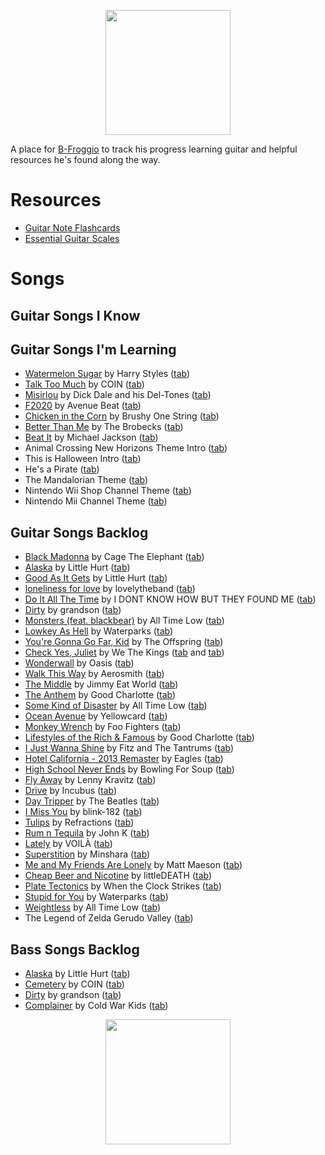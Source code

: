 <p align="center">
    <img src="https://media.giphy.com/media/MDyNeU3fIpVJPB8gyd/giphy.gif" width="200">
</p>

A place for [B-Froggio](https://bfrogg.io) to track his progress learning guitar and helpful resources he's found along the way.

# Resources

- [Guitar Note Flashcards](https://musicards.net/music_flash_cards/read_guitar_notes.html)
- [Essential Guitar Scales](https://www.fender.com/articles/how-to/5-essential-guitar-scales-for-beginners)

# Songs

## Guitar Songs I Know

## Guitar Songs I'm Learning

- [Watermelon Sugar](https://open.spotify.com/track/6UelLqGlWMcVH1E5c4H7lY?si=up8rGBAjTO-4ZiYHGXP58Q) by Harry Styles ([tab](https://tabs.ultimate-guitar.com/tab/harry-styles/watermelon-sugar-chords-2895911))
- [Talk Too Much](https://open.spotify.com/track/4djIFfof5TpbSGRZUpsTXq?si=30gGNzC6RM6QyE2y3SHDfw) by COIN ([tab](https://tabs.ultimate-guitar.com/tab/coin/talk-too-much-official-2573376))
- [Misirlou](https://open.spotify.com/track/1p791U7Bx5PmvCwucN4PQN?si=GZvYWNVBR-KKbJCHgjm2Jg) by Dick Dale and his Del-Tones ([tab](https://tabs.ultimate-guitar.com/tab/dick-dale/misirlou-guitar-pro-217252))
- [F2020](https://open.spotify.com/track/7opTGnWVJcm1e5mWWOldpg?si=F2XBb4C7QV-pT_jYZmcyOQ) by Avenue Beat ([tab](https://tabs.ultimate-guitar.com/tab/avenue-beat/f2020-tabs-3248300))
- [Chicken in the Corn](https://open.spotify.com/track/2FSU73aYJ7awcgDbL9eAQ7?si=_9LK7-dBSyCxzb7SF2Qhqw) by Brushy One String ([tab](https://tabs.ultimate-guitar.com/tab/brushy-one-string/chicken-in-the-corn-guitar-pro-2747610))
- [Better Than Me](https://open.spotify.com/track/2ACs0dJwkSsvNZvEbvFurK?si=WYJ8eIjxQriM4MpA1AMMQQ) by The Brobecks ([tab](https://tabs.ultimate-guitar.com/tab/the-brobecks/better-than-me-chords-860284))
- [Beat It](https://open.spotify.com/track/1OOtq8tRnDM8kG2gqUPjAj?si=7xmF6vovRRmZrgbccVKLhw) by Michael Jackson ([tab](https://tabs.ultimate-guitar.com/tab/michael-jackson/beat-it-tabs-1707893))
- Animal Crossing New Horizons Theme Intro ([tab](https://tabs.ultimate-guitar.com/tab/misc-computer-games/animal-crossing-new-horizons-theme-tabs-3177260))
- This is Halloween Intro ([tab](https://tabs.ultimate-guitar.com/tab/danny-elfman/this-is-halloween-tabs-130271))
- He's a Pirate ([tab](https://tabs.ultimate-guitar.com/tab/misc-soundtrack/pirates-of-the-caribbean-hes-a-pirate-guitar-pro-710490))
- The Mandalorian Theme ([tab](https://tabs.ultimate-guitar.com/tab/misc-television/the-mandalorian-main-theme-tabs-2917766))
- Nintendo Wii Shop Channel Theme ([tab](https://tabs.ultimate-guitar.com/tab/misc-computer-games/nintendo-wii-shop-channel-theme-tabs-2316743))
- Nintendo Mii Channel Theme ([tab](https://tabs.ultimate-guitar.com/tab/misc-computer-games/nintendo-wii-mii-channel-theme-guitar-pro-1471989))

## Guitar Songs Backlog

- [Black Madonna](https://open.spotify.com/track/4Y6GIje3GErVRIq1Ff5BJq?si=dl71qlk-S0alF8Qp-1ezNg) by Cage The Elephant ([tab](https://www.ultimate-guitar.com/search.php?title=Cage+The+Elephant+Black+Madonna))
- [Alaska](https://open.spotify.com/track/0sSoNYwZLoE4gLAKIG4uYL?si=7rqKJ1miS8aXGVJWvjiY3g) by Little Hurt ([tab](https://www.ultimate-guitar.com/search.php?title=Little+Hurt+Alaska))
- [Good As It Gets](https://open.spotify.com/track/79HFFYAPOd80mvfOkwDv1n?si=dFI3fvwGRSO69kkTWMGbvw) by Little Hurt ([tab](https://www.ultimate-guitar.com/search.php?title=Little+Hurt+Good+As+It+Gets))
- [loneliness for love](https://open.spotify.com/track/5Kth6cQqMCY9HSo0GbhjUF?si=sdJWgzIYRCaBrrprSyzcQw) by lovelytheband ([tab](https://www.ultimate-guitar.com/search.php?title=lovelytheband+loneliness+for+love))
- [Do It All The Time](https://open.spotify.com/track/14ny3vlL25p6Vix2Sb8k1b?si=mW6Ly1DuTSCdo5KqKxYaPA) by I DONT KNOW HOW BUT THEY FOUND ME ([tab](https://www.ultimate-guitar.com/search.php?title=I+DONT+KNOW+HOW+BUT+THEY+FOUND+ME+Do+It+All+The+Time))
- [Dirty](https://open.spotify.com/track/3MTfE3Mo3lfwAymYLU2luX?si=ObpFqTISRD-0O-wYa8-fIw) by grandson ([tab](https://www.ultimate-guitar.com/search.php?title=grandson+Dirty))
- [Monsters (feat. blackbear)](https://open.spotify.com/track/0tyR7Bu9P086aWBFZ4QJoo?si=4fbzn6ooQWCg08hB2_9Rnw) by All Time Low ([tab](https://www.ultimate-guitar.com/search.php?title=All+Time+Low+Monsters+(feat.+blackbear)))
- [Lowkey As Hell](https://open.spotify.com/track/1syWM2X9Joy2MdRznIaTil?si=7CXGy7aUQNO4yuna1oF1OQ) by Waterparks ([tab](https://www.ultimate-guitar.com/search.php?title=Waterparks+Lowkey+As+Hell))
- [You&#39;re Gonna Go Far, Kid](https://open.spotify.com/track/6TfBA04WJ3X1d1wXhaCFVT?si=8Z3NzKvmTxq2hx4gYBcd7g) by The Offspring ([tab](https://tabs.ultimate-guitar.com/tab/the-offspring/youre-gonna-go-far-kid-official-1942431))
- [Check Yes, Juliet](https://open.spotify.com/track/0wVluBsVAVzBKrqspuCcwR?si=Ur6c59oqS42PZzhSJ93B4g) by We The Kings ([tab](https://tabs.ultimate-guitar.com/tab/we-the-kings/check-yes-juliet-tabs-609373) and [tab](https://tabs.ultimate-guitar.com/tab/we-the-kings/check-yes-juliet-official-2284699))
- [Wonderwall](https://open.spotify.com/track/1qPbGZqppFwLwcBC1JQ6Vr?si=z2pEiPrQQDOqPOqd9aQMoA) by Oasis ([tab](https://tabs.ultimate-guitar.com/tab/oasis/wonderwall-chords-6125))
- [Walk This Way](https://open.spotify.com/track/5SZ6zX4rOrEQferfFC2MfP?si=4XLtdf8BR9KA-pp3bDNPJA) by Aerosmith ([tab](https://tabs.ultimate-guitar.com/tab/aerosmith/walk-this-way-tabs-28524))
- [The Middle](https://open.spotify.com/track/6GG73Jik4jUlQCkKg9JuGO?si=Dy8WUOlhS7O6BwkXbdJgLQ) by Jimmy Eat World ([tab](https://tabs.ultimate-guitar.com/tab/jimmy-eat-world/the-middle-official-1917701))
- [The Anthem](https://open.spotify.com/track/0BRHnOFm6sjxN1i9LJrUDu?si=mlkZ4tQQQcGsuSQrMtAUYA) by Good Charlotte ([tab](https://tabs.ultimate-guitar.com/tab/good-charlotte/the-anthem-official-1911477))
- [Some Kind of Disaster](https://open.spotify.com/track/02lU0Hj680zVexT4GqJJZ4?si=L0spxHi4QqWu7k8ORUqgIA) by All Time Low ([tab](https://tabs.ultimate-guitar.com/tab/all-time-low/some-kind-of-disaster-tabs-2966459))
- [Ocean Avenue](https://open.spotify.com/track/23oxJmDc1V9uLUSmN2LIvx?si=Nk9D8vO5QYyRHCscdbBZxw) by Yellowcard ([tab](https://tabs.ultimate-guitar.com/tab/yellowcard/ocean-avenue-official-1968723))
- [Monkey Wrench](https://open.spotify.com/track/44wXefe8WB9Fd6xwtmAwbR?si=4c3_9GsTSCO1-maQHbtorA) by Foo Fighters ([tab](https://tabs.ultimate-guitar.com/tab/foo-fighters/monkey-wrench-guitar-pro-271468))
- [Lifestyles of the Rich &amp; Famous](https://open.spotify.com/track/2g2a5kDeZexbUTD8abcvm6?si=V7WhoUHyRM6LCt1mjGUxig) by Good Charlotte ([tab](https://tabs.ultimate-guitar.com/tab/good-charlotte/lifestyles-of-the-rich-and-famous-official-2612508))
- [I Just Wanna Shine](https://open.spotify.com/track/4GZ3YCkuH0VvTluVLwUp4g?si=s4RZY1CpQ56JmJhFA3H0WQ) by Fitz and The Tantrums ([tab](https://tabs.ultimate-guitar.com/tab/fitz-and-the-tantrums/i-just-wanna-shine-chords-2833498))
- [Hotel California - 2013 Remaster](https://open.spotify.com/track/40riOy7x9W7GXjyGp4pjAv?si=PVpukrJgRHepzowuhTYZPg) by Eagles ([tab](https://tabs.ultimate-guitar.com/tab/eagles/hotel-california-tabs-14288))
- [High School Never Ends](https://open.spotify.com/track/1bhjMY5O0ZjB41OHcdRH0a?si=fo0dcbSoSp-iNZrOTB3bxg) by Bowling For Soup ([tab](https://tabs.ultimate-guitar.com/tab/bowling-for-soup/high-school-never-ends-official-2208031))
- [Fly Away](https://open.spotify.com/track/1OxcIUqVmVYxT6427tbhDW?si=0szhBU4SQVSh-nEBfyggQQ) by Lenny Kravitz ([tab](https://tabs.ultimate-guitar.com/tab/lenny-kravitz/fly-away-official-1948613))
- [Drive](https://open.spotify.com/track/7nnWIPM5hwE3DaUBkvOIpy?si=yL_ZXWyQRK613JBar-r12g) by Incubus ([tab](https://tabs.ultimate-guitar.com/tab/incubus/drive-official-2152345))
- [Day Tripper](https://open.spotify.com/track/29b2b96jozyD9GPCkOrVLs?si=F-iGIUpCR5SJS_y-AN33Nw) by The Beatles ([tab](https://tabs.ultimate-guitar.com/tab/the-beatles/day-tripper-tabs-60689))
- [I Miss You](https://open.spotify.com/track/1oTo3ijRbaDAtrjJrGAPSw?si=oZfNmDHLQ4KXqoKDKgSqrg) by blink-182 ([tab](https://www.ultimate-guitar.com/search.php?title=blink-182+I+Miss+You))
- [Tulips](https://open.spotify.com/track/2PP0ZyMIHrLVtmHXvg74Cz?si=mh8tJus2T5-kKbrDNiW1DQ) by Refractions ([tab](https://www.ultimate-guitar.com/search.php?title=Refractions+Tulips))
- [Rum n Tequila](https://open.spotify.com/track/3kSmaObYtsjFbusk0HBBuX?si=zNvnP3peQOeKzPT754ZSOQ) by John K ([tab](https://www.ultimate-guitar.com/search.php?title=John+K+Rum+n+Tequila))
- [Lately](https://open.spotify.com/track/4khDuvRnfUs0RFrGnYlWSf?si=CgeD_i91Rtm0sXwWzIO7KQ) by VOILÀ ([tab](https://www.ultimate-guitar.com/search.php?title=VOILÀ+Lately))
- [Superstition](https://open.spotify.com/track/0egrDwMUX1RmdGP90JLmbJ?si=EPbd-6u8TJCiBt1PoOriKQ) by Minshara ([tab](https://www.ultimate-guitar.com/search.php?title=Minshara+Superstition))
- [Me and My Friends Are Lonely](https://open.spotify.com/track/1lLGOHbOgsrJ2tFQYKNK44?si=yzoVqvBGQ5KZ54sCtYhLuA) by Matt Maeson ([tab](https://www.ultimate-guitar.com/search.php?title=Matt+Maeson+Me+and+My+Friends+Are+Lonely))
- [Cheap Beer and Nicotine](https://open.spotify.com/track/134U6Mp1fKxXIKLaSyo2ca?si=GrOBQsdYTemptCkRssS7lA) by littleDEATH ([tab](https://www.ultimate-guitar.com/search.php?title=littleDEATH+Cheap+Beer+and+Nicotine))
- [Plate Tectonics](https://open.spotify.com/track/080IENUoropPZpu1IdqABZ?si=Z0THOVfMQkeOecM6hz9udQ) by When the Clock Strikes ([tab](https://www.ultimate-guitar.com/search.php?title=When+the+Clock+Strikes+Plate+Tectonics))
- [Stupid for You](https://open.spotify.com/track/1N7Aep1OewK9diaN9WbuuR?si=IybUUuOeT9iq3hki3sqyrQ) by Waterparks ([tab](https://tabs.ultimate-guitar.com/tab/waterparks/stupid-for-you-official-2787112))
- [Weightless](https://open.spotify.com/track/0aZJGkkXR3DgaFqo5sB8ot?si=CITC_ix1QzyPIi_jYyEByQ) by All Time Low ([tab](https://www.ultimate-guitar.com/search.php?title=All+Time+Low+Weightless))
- The Legend of Zelda Gerudo Valley ([tab](https://tabs.ultimate-guitar.com/tab/misc-computer-games/the-legend-of-zelda-ocarina-of-time-gerudo-valley-guitar-pro-1194202))

## Bass Songs Backlog

- [Alaska](https://open.spotify.com/track/0sSoNYwZLoE4gLAKIG4uYL?si=v7D6423jQKanWwrUFIZXyg) by Little Hurt ([tab](https://www.ultimate-guitar.com/search.php?title=Little+Hurt+Alaska))
- [Cemetery](https://open.spotify.com/track/5czZkLGepjburbkbEaCfm4?si=dkauwvnLRL2oHA7uzzPHwQ) by COIN ([tab](https://www.ultimate-guitar.com/search.php?title=COIN+Cemetery))
- [Dirty](https://open.spotify.com/track/3MTfE3Mo3lfwAymYLU2luX?si=ObpFqTISRD-0O-wYa8-fIw) by grandson ([tab](https://www.ultimate-guitar.com/search.php?title=grandson+Dirty))
- [Complainer](https://open.spotify.com/track/6ikOGMtTgDxzZLrNuemotc?si=BKnQKEjrSXGXS18BE3Oj_A) by Cold War Kids ([tab](https://www.ultimate-guitar.com/search.php?title=Cold+War+Kids+Complainer))

<p align="center">
    <img src="https://media.giphy.com/media/Vh3u3B4es2Vw7eXxFS/giphy.gif" width="200">
</p>

